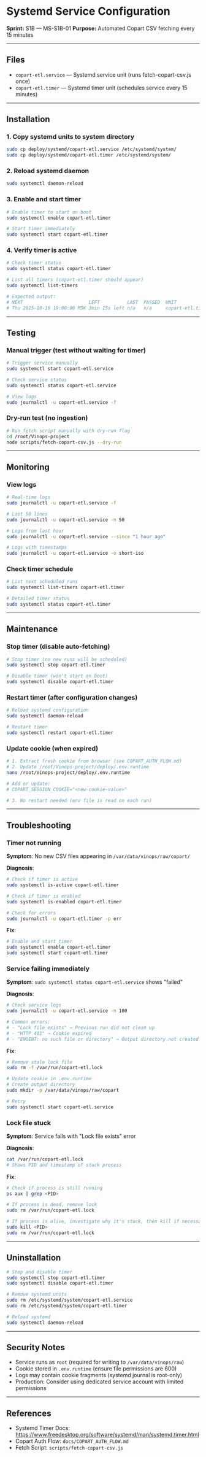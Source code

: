 # Systemd Service Configuration

**Sprint:** S1B — MS-S1B-01
**Purpose:** Automated Copart CSV fetching every 15 minutes

---

## Files

- `copart-etl.service` — Systemd service unit (runs fetch-copart-csv.js once)
- `copart-etl.timer` — Systemd timer unit (schedules service every 15 minutes)

---

## Installation

### 1. Copy systemd units to system directory

```bash
sudo cp deploy/systemd/copart-etl.service /etc/systemd/system/
sudo cp deploy/systemd/copart-etl.timer /etc/systemd/system/
```

### 2. Reload systemd daemon

```bash
sudo systemctl daemon-reload
```

### 3. Enable and start timer

```bash
# Enable timer to start on boot
sudo systemctl enable copart-etl.timer

# Start timer immediately
sudo systemctl start copart-etl.timer
```

### 4. Verify timer is active

```bash
# Check timer status
sudo systemctl status copart-etl.timer

# List all timers (copart-etl.timer should appear)
sudo systemctl list-timers

# Expected output:
# NEXT                        LEFT          LAST  PASSED  UNIT              ACTIVATES
# Thu 2025-10-16 19:00:00 MSK 3min 15s left n/a   n/a     copart-etl.timer  copart-etl.service
```

---

## Testing

### Manual trigger (test without waiting for timer)

```bash
# Trigger service manually
sudo systemctl start copart-etl.service

# Check service status
sudo systemctl status copart-etl.service

# View logs
sudo journalctl -u copart-etl.service -f
```

### Dry-run test (no ingestion)

```bash
# Run fetch script manually with dry-run flag
cd /root/Vinops-project
node scripts/fetch-copart-csv.js --dry-run
```

---

## Monitoring

### View logs

```bash
# Real-time logs
sudo journalctl -u copart-etl.service -f

# Last 50 lines
sudo journalctl -u copart-etl.service -n 50

# Logs from last hour
sudo journalctl -u copart-etl.service --since "1 hour ago"

# Logs with timestamps
sudo journalctl -u copart-etl.service -o short-iso
```

### Check timer schedule

```bash
# List next scheduled runs
sudo systemctl list-timers copart-etl.timer

# Detailed timer status
sudo systemctl status copart-etl.timer
```

---

## Maintenance

### Stop timer (disable auto-fetching)

```bash
# Stop timer (no new runs will be scheduled)
sudo systemctl stop copart-etl.timer

# Disable timer (won't start on boot)
sudo systemctl disable copart-etl.timer
```

### Restart timer (after configuration changes)

```bash
# Reload systemd configuration
sudo systemctl daemon-reload

# Restart timer
sudo systemctl restart copart-etl.timer
```

### Update cookie (when expired)

```bash
# 1. Extract fresh cookie from browser (see COPART_AUTH_FLOW.md)
# 2. Update /root/Vinops-project/deploy/.env.runtime
nano /root/Vinops-project/deploy/.env.runtime

# Add or update:
# COPART_SESSION_COOKIE="<new-cookie-value>"

# 3. No restart needed (env file is read on each run)
```

---

## Troubleshooting

### Timer not running

**Symptom**: No new CSV files appearing in `/var/data/vinops/raw/copart/`

**Diagnosis**:
```bash
# Check if timer is active
sudo systemctl is-active copart-etl.timer

# Check if timer is enabled
sudo systemctl is-enabled copart-etl.timer

# Check for errors
sudo journalctl -u copart-etl.timer -p err
```

**Fix**:
```bash
# Enable and start timer
sudo systemctl enable copart-etl.timer
sudo systemctl start copart-etl.timer
```

### Service failing immediately

**Symptom**: `sudo systemctl status copart-etl.service` shows "failed"

**Diagnosis**:
```bash
# Check service logs
sudo journalctl -u copart-etl.service -n 100

# Common errors:
# - "Lock file exists" → Previous run did not clean up
# - "HTTP 401" → Cookie expired
# - "ENOENT: no such file or directory" → Output directory not created
```

**Fix**:
```bash
# Remove stale lock file
sudo rm -f /var/run/copart-etl.lock

# Update cookie in .env.runtime
# Create output directory
sudo mkdir -p /var/data/vinops/raw/copart

# Retry
sudo systemctl start copart-etl.service
```

### Lock file stuck

**Symptom**: Service fails with "Lock file exists" error

**Diagnosis**:
```bash
cat /var/run/copart-etl.lock
# Shows PID and timestamp of stuck process
```

**Fix**:
```bash
# Check if process is still running
ps aux | grep <PID>

# If process is dead, remove lock
sudo rm /var/run/copart-etl.lock

# If process is alive, investigate why it's stuck, then kill if necessary
sudo kill <PID>
sudo rm /var/run/copart-etl.lock
```

---

## Uninstallation

```bash
# Stop and disable timer
sudo systemctl stop copart-etl.timer
sudo systemctl disable copart-etl.timer

# Remove systemd units
sudo rm /etc/systemd/system/copart-etl.service
sudo rm /etc/systemd/system/copart-etl.timer

# Reload systemd
sudo systemctl daemon-reload
```

---

## Security Notes

- Service runs as `root` (required for writing to `/var/data/vinops/raw`)
- Cookie stored in `.env.runtime` (ensure file permissions are 600)
- Logs may contain cookie fragments (systemd journal is root-only)
- Production: Consider using dedicated service account with limited permissions

---

## References

- Systemd Timer Docs: https://www.freedesktop.org/software/systemd/man/systemd.timer.html
- Copart Auth Flow: `docs/COPART_AUTH_FLOW.md`
- Fetch Script: `scripts/fetch-copart-csv.js`
